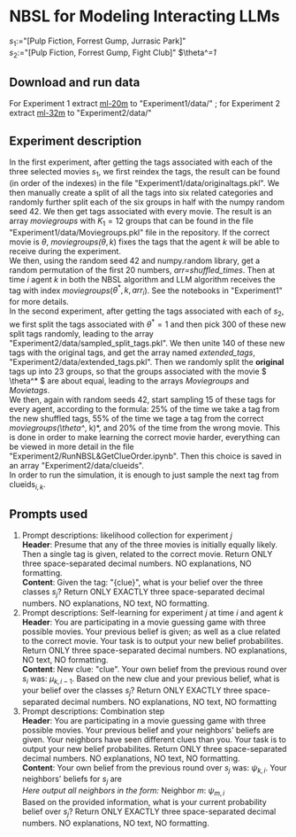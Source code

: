 # NBSL for Modeling Interacting LLMs
$s_1:=$\"\[Pulp Fiction, Forrest Gump, Jurrasic Park\]\"  
$s_2:=$\"[Pulp Fiction, Forrest Gump, Fight Club\]\"
$\theta^*=1*
## Download and run data
For Experiment 1 extract [ml-20m](https://grouplens.org/datasets/movielens/20m/) to \"Experiment1/data/\" ; for Experiment 2 extract [ml-32m](https://grouplens.org/datasets/movielens/32m/) to \"Experiment2/data/\"
## Experiment description
In the first experiment, after getting the tags associated with each of the three selected movies $s_1$, we first reindex the tags, the result can be found (in order of the indexes) in the file \"Experiment1/data/originaltags.pkl\". We then manually create a split of all the tags into six related categories and randomly further split each of the six groups in half with the numpy random seed 42. We then get tags associated with every movie.  The result is an array *moviegroups* with $K_1=12$ groups that can be found in the file \"Experiment1/data/Moviegroups.pkl" file in the repository. If the correct movie is $\theta$, *moviegroups(*${\theta, k}$) fixes the tags that the agent $k$ will be able to receive during the experiment.  
We then, using the random seed 42 and numpy.random library, get a random permutation of the first $20$ numbers, *arr=shuffled_times*. Then at time $i$ agent $k$ in both the NBSL algorithm and LLM algorithm receives the tag with index *moviegroups*($\theta^* ,k,arr_i$). See the notebooks in \"Experiment1\" for more details.  
In the second experiment, after getting the tags associated with each of $s_2$, we first split the tags associated with $\theta^* =1$ and then pick $300$ of these new split tags randomly, leading to the array \"Experiment2/data/sampled_split_tags.pkl\". We then unite $140$ of these new tags with the original tags, and get the array named *extended_tags*, \"Experiment2/data/extended_tags.pkl\". Then we randomly split the **original** tags up into 23 groups, so that the groups associated with the movie $ \theta^* $ are about equal, leading to the arrays *Moviegroups* and *Movietags*.  
We then, again with random seeds 42, start sampling $15$ of these tags for every agent, according to the formula: 25% of the time we take a tag from the new shuffled tags, 55% of the time we tage a tag from the correct *moviegroups(\theta^*, k)*, and 20% of the time from the wrong movie. This is done in order to make learning the correct movie harder, everything can be viewed in more detail in the file \"Experiment2/RunNBSL&GetClueOrder.ipynb\". Then this choice is saved in an array \"Experiment2/data/clueids\".  
In order to run the simulation, it is enough to just sample the next tag from $\text{clueids}_{i, k}$. 
## Prompts used
1) Prompt descriptions: likelihood collection for experiment $j$  
   **Header**:  Presume that any of the three movies is initially equally likely. Then a single tag is given, related to the correct movie. Return ONLY three space-separated decimal numbers. NO explanations, NO formatting.  
   **Content**: Given the tag: \"{clue}\", what is your belief over the three classes $s_j$? Return ONLY EXACTLY three space-separated decimal numbers. NO explanations, NO text, NO formatting.  
2) Prompt descriptions: Self-learning for experiment $j$ at time $i$ and agent $k$  
   **Header**: You are participating in a movie guessing game with three possible movies.  Your previous belief is given; as well as a clue related to the correct movie. Your task is to output your new belief probabilites. Return ONLY three space-separated decimal numbers. NO explanations, NO text, NO formatting.  
   **Content**: New clue: \"clue\". Your own belief from the previous round over $s_i$ was: $\mu_{k, i-1}$.  Based on the new clue and your previous belief, what is your belief over the classes $s_j$? Return ONLY EXACTLY three space-separated decimal numbers. NO explanations, NO text, NO formatting   
3) Prompt descriptions: Combination step   
   **Header**: You are participating in a movie guessing game with three possible movies. Your previous belief and your neighbors' beliefs are given. Your neighbors have seen different clues than you. Your task is to output your new belief probabilites. Return ONLY three space-separated decimal numbers. NO explanations, NO text, NO formatting.  
   **Content**: Your own belief from the previous round over $s_j$ was: $\psi_{k, i}$. Your neighbors' beliefs for $s_j$ are  
   *Here output all neighbors in the form:* Neighbor $m$: $\psi_{m, i}$   
   Based on the provided information, what is your current probability belief over $s_j$? Return ONLY EXACTLY three space-separated decimal numbers. NO explanations, NO text, NO formatting.  
